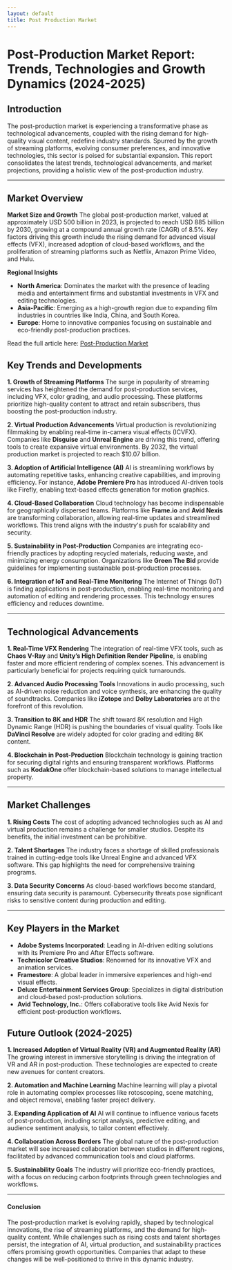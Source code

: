 ```yaml
---
layout: default
title: Post Production Market
---
```


# Post-Production Market Report: Trends, Technologies and Growth Dynamics (2024-2025)

## Introduction
The post-production market is experiencing a transformative phase as technological advancements, coupled with the rising demand for high-quality visual content, redefine industry standards. Spurred by the growth of streaming platforms, evolving consumer preferences, and innovative technologies, this sector is poised for substantial expansion. This report consolidates the latest trends, technological advancements, and market projections, providing a holistic view of the post-production industry.

---

## Market Overview

**Market Size and Growth**
The global post-production market, valued at approximately USD 500 billion in 2023, is projected to reach USD 885 billion by 2030, growing at a compound annual growth rate (CAGR) of 8.5%. Key factors driving this growth include the rising demand for advanced visual effects (VFX), increased adoption of cloud-based workflows, and the proliferation of streaming platforms such as Netflix, Amazon Prime Video, and Hulu.

**Regional Insights**
- **North America**: Dominates the market with the presence of leading media and entertainment firms and substantial investments in VFX and editing technologies.
- **Asia-Pacific**: Emerging as a high-growth region due to expanding film industries in countries like India, China, and South Korea.
- **Europe**: Home to innovative companies focusing on sustainable and eco-friendly post-production practices.

Read the full article here: [Post-Production Market](https://www.reportprime.com/post-production-r20071)

## Key Trends and Developments

**1. Growth of Streaming Platforms**
The surge in popularity of streaming services has heightened the demand for post-production services, including VFX, color grading, and audio processing. These platforms prioritize high-quality content to attract and retain subscribers, thus boosting the post-production industry.

**2. Virtual Production Advancements**
Virtual production is revolutionizing filmmaking by enabling real-time in-camera visual effects (ICVFX). Companies like **Disguise** and **Unreal Engine** are driving this trend, offering tools to create expansive virtual environments. By 2032, the virtual production market is projected to reach $10.07 billion.

**3. Adoption of Artificial Intelligence (AI)**
AI is streamlining workflows by automating repetitive tasks, enhancing creative capabilities, and improving efficiency. For instance, **Adobe Premiere Pro** has introduced AI-driven tools like Firefly, enabling text-based effects generation for motion graphics.

**4. Cloud-Based Collaboration**
Cloud technology has become indispensable for geographically dispersed teams. Platforms like **Frame.io** and **Avid Nexis** are transforming collaboration, allowing real-time updates and streamlined workflows. This trend aligns with the industry's push for scalability and security.

**5. Sustainability in Post-Production**
Companies are integrating eco-friendly practices by adopting recycled materials, reducing waste, and minimizing energy consumption. Organizations like **Green The Bid** provide guidelines for implementing sustainable post-production processes.

**6. Integration of IoT and Real-Time Monitoring**
The Internet of Things (IoT) is finding applications in post-production, enabling real-time monitoring and automation of editing and rendering processes. This technology ensures efficiency and reduces downtime.

---

## Technological Advancements

**1. Real-Time VFX Rendering**
The integration of real-time VFX tools, such as **Chaos V-Ray** and **Unity’s High Definition Render Pipeline**, is enabling faster and more efficient rendering of complex scenes. This advancement is particularly beneficial for projects requiring quick turnarounds.

**2. Advanced Audio Processing Tools**
Innovations in audio processing, such as AI-driven noise reduction and voice synthesis, are enhancing the quality of soundtracks. Companies like **iZotope** and **Dolby Laboratories** are at the forefront of this revolution.

**3. Transition to 8K and HDR**
The shift toward 8K resolution and High Dynamic Range (HDR) is pushing the boundaries of visual quality. Tools like **DaVinci Resolve** are widely adopted for color grading and editing 8K content.

**4. Blockchain in Post-Production**
Blockchain technology is gaining traction for securing digital rights and ensuring transparent workflows. Platforms such as **KodakOne** offer blockchain-based solutions to manage intellectual property.

---

## Market Challenges

**1. Rising Costs**
The cost of adopting advanced technologies such as AI and virtual production remains a challenge for smaller studios. Despite its benefits, the initial investment can be prohibitive.

**2. Talent Shortages**
The industry faces a shortage of skilled professionals trained in cutting-edge tools like Unreal Engine and advanced VFX software. This gap highlights the need for comprehensive training programs.

**3. Data Security Concerns**
As cloud-based workflows become standard, ensuring data security is paramount. Cybersecurity threats pose significant risks to sensitive content during production and editing.

---

## Key Players in the Market

- **Adobe Systems Incorporated**: Leading in AI-driven editing solutions with its Premiere Pro and After Effects software.
- **Technicolor Creative Studios**: Renowned for its innovative VFX and animation services.
- **Framestore**: A global leader in immersive experiences and high-end visual effects.
- **Deluxe Entertainment Services Group**: Specializes in digital distribution and cloud-based post-production solutions.
- **Avid Technology, Inc.**: Offers collaborative tools like Avid Nexis for efficient post-production workflows.


## Future Outlook (2024-2025)

**1. Increased Adoption of Virtual Reality (VR) and Augmented Reality (AR)**
The growing interest in immersive storytelling is driving the integration of VR and AR in post-production. These technologies are expected to create new avenues for content creators.

**2. Automation and Machine Learning**
Machine learning will play a pivotal role in automating complex processes like rotoscoping, scene matching, and object removal, enabling faster project delivery.

**3. Expanding Application of AI**
AI will continue to influence various facets of post-production, including script analysis, predictive editing, and audience sentiment analysis, to tailor content effectively.

**4. Collaboration Across Borders**
The global nature of the post-production market will see increased collaboration between studios in different regions, facilitated by advanced communication tools and cloud platforms.

**5. Sustainability Goals**
The industry will prioritize eco-friendly practices, with a focus on reducing carbon footprints through green technologies and workflows.

---

#### Conclusion
The post-production market is evolving rapidly, shaped by technological innovations, the rise of streaming platforms, and the demand for high-quality content. While challenges such as rising costs and talent shortages persist, the integration of AI, virtual production, and sustainability practices offers promising growth opportunities. Companies that adapt to these changes will be well-positioned to thrive in this dynamic industry.

